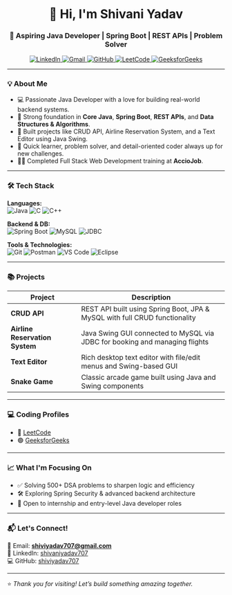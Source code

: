 <h1 align="center">👋 Hi, I'm Shivani Yadav</h1>
<h3 align="center">🚀 Aspiring Java Developer | Spring Boot | REST APIs | Problem Solver</h3>

<p align="center">
  <a href="https://linkedin.com/in/shivaniyadav707" target="_blank">
    <img src="https://img.shields.io/badge/LinkedIn-blue?style=for-the-badge&logo=linkedin" alt="LinkedIn"/>
  </a>
  <a href="mailto:shiviyadav707@gmail.com">
    <img src="https://img.shields.io/badge/Gmail-red?style=for-the-badge&logo=gmail&logoColor=white" alt="Gmail"/>
  </a>
  <a href="https://github.com/shiviyadav707">
    <img src="https://img.shields.io/badge/GitHub-black?style=for-the-badge&logo=github" alt="GitHub"/>
  </a>
  <a href="https://leetcode.com/u/shiviyadav707/">
    <img src="https://img.shields.io/badge/LeetCode-orange?style=for-the-badge&logo=leetcode" alt="LeetCode"/>
  </a>
  <a href="https://www.geeksforgeeks.org/user/shiviyadav707/">
    <img src="https://img.shields.io/badge/GFG-green?style=for-the-badge&logo=geeksforgeeks&logoColor=white" alt="GeeksforGeeks"/>
  </a>
</p>

---

### 💡 About Me

- 💻 Passionate Java Developer with a love for building real-world backend systems.
- 🧠 Strong foundation in **Core Java**, **Spring Boot**, **REST APIs**, and **Data Structures & Algorithms**.
- 🚀 Built projects like CRUD API, Airline Reservation System, and a Text Editor using Java Swing.
- 🎯 Quick learner, problem solver, and detail-oriented coder always up for new challenges.
- 👩‍💻 Completed Full Stack Web Development training at **AccioJob**.

---

### 🛠️ Tech Stack

**Languages:**  
![Java](https://img.shields.io/badge/Java-%23ED8B00.svg?style=flat&logo=java&logoColor=white)
![C](https://img.shields.io/badge/C-%2300599C.svg?style=flat&logo=c&logoColor=white)
![C++](https://img.shields.io/badge/C++-%2300599C.svg?style=flat&logo=c%2B%2B&logoColor=white)

**Backend & DB:**  
![Spring Boot](https://img.shields.io/badge/Spring%20Boot-6DB33F?style=flat&logo=spring-boot&logoColor=white)
![MySQL](https://img.shields.io/badge/MySQL-%2300f.svg?style=flat&logo=mysql&logoColor=white)
![JDBC](https://img.shields.io/badge/JDBC-003545?style=flat)

**Tools & Technologies:**  
![Git](https://img.shields.io/badge/Git-F05032?style=flat&logo=git&logoColor=white)
![Postman](https://img.shields.io/badge/Postman-FF6C37?style=flat&logo=postman&logoColor=white)
![VS Code](https://img.shields.io/badge/VS%20Code-007ACC?style=flat&logo=visual-studio-code&logoColor=white)
![Eclipse](https://img.shields.io/badge/Eclipse-2C2255?style=flat&logo=eclipse&logoColor=white)

---

### 📚 Projects

| Project | Description |
|--------|-------------|
| **CRUD API** | REST API built using Spring Boot, JPA & MySQL with full CRUD functionality |
| **Airline Reservation System** | Java Swing GUI connected to MySQL via JDBC for booking and managing flights |
| **Text Editor** | Rich desktop text editor with file/edit menus and Swing-based GUI |
| **Snake Game** | Classic arcade game built using Java and Swing components |

---

### 💻 Coding Profiles

- 🔸 [LeetCode](https://leetcode.com/u/shiviyadav707/)
- 🟢 [GeeksforGeeks](https://www.geeksforgeeks.org/user/shiviyadav707/)

---

### 📈 What I'm Focusing On

- ✅ Solving 500+ DSA problems to sharpen logic and efficiency  
- 🛠️ Exploring Spring Security & advanced backend architecture  
- 🤝 Open to internship and entry-level Java developer roles

---

### 📬 Let's Connect!

📧 Email: **shiviyadav707@gmail.com**  
🔗 LinkedIn: [shivaniyadav707](https://linkedin.com/in/shivaniyadav707)  
💻 GitHub: [shiviyadav707](https://github.com/shiviyadav707)

---

⭐ *Thank you for visiting! Let’s build something amazing together.*
